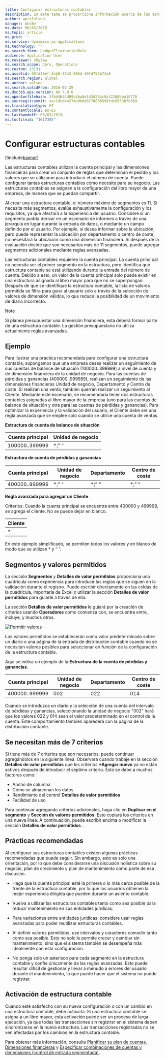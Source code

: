 ```yaml
---
title: Configurar estructuras contables
description: En este tema se proporciona información acerca de las estructuras contables y las dimensiones financieras.
author: aprilolson
manager: AnnBe
ms.date: 06/03/2019
ms.topic: article
ms.prod: ''
ms.service: dynamics-ax-applications
ms.technology: ''
ms.search.form: LedgerEliminationRule
audience: Application User
ms.reviewer: shylaw
ms.search.scope: Core, Operations
ms.custom: 13131
ms.assetid: 08fd46ef-2eb8-4942-985d-40fd757b74a8
ms.search.region: Global
ms.author: aolson
ms.search.validFrom: 2016-02-28
ms.dyn365.ops.version: AX 7.0.0
ms.openlocfilehash: 5fbd4b34d09b4ba8e1d34234c8e32268bba18778
ms.sourcegitcommit: aec1dcd44274e9b8d0770836598fde5533b7b569
ms.translationtype: HT
ms.contentlocale: es-ES
ms.lasthandoff: 06/03/2019
ms.locfileid: "1617305"
---
```

# <a name="configure-account-structures"></a>Configurar estructuras contables

[!include[banner](../includes/banner.md)]

Las estructuras contables utilizan la cuenta principal y las dimensiones financieras para crear un conjunto de reglas que determinan el pedido y los valores que se utilizaron para introducir el número de cuenta. Puede configurar tantas estructuras contables como necesite para su negocio. Las estructuras contables se asignan a la configuración del libro mayor de una empresa, de manera que se puedan compartir.

Al crear una estructura contable, el número máximo de segmentos es 11. Si necesita más segmentos, evalúe exhaustivamente la configuración y los requisitos, ya que afectará a la experiencia del usuario. Considere si un segmento podría derivar en un escenario de informes a través de una jerarquía en lugar durante la entrada de datos, o mediante un campo definido por el usuario. Por ejemplo, si desea informar sobre la ubicación, pero puede representar la ubicación por departamento o centro de coste, no necesitará la ubicación como una dimensión financiera. Si después de la evaluación decide que son necesarios más de 11 segmentos, puede agregar segmentos adicionales mediante reglas avanzadas.

Las estructuras contables requieren la cuenta principal. La cuenta principal no necesita ser el primer segmento en la estructura, pero identifica qué estructura contable se está utilizando durante la entrada del número de cuenta. Debido a esto, un valor de la cuenta principal solo puede existir en una estructura asignada al libro mayor para que no se superpongan. Después de que se identifique la estructura contable, la lista de valores permitida se filtra para guiar al usuario solo a través de la selección de valores de dimensión válidos, lo que reduce la posibilidad de un movimiento de diario incorrecto.

> [!NOTE] 
> Si planea presupuestar una dimensión financiera, esta deberá formar parte de una estructura contable. La gestión presupuestaria no utiliza actualmente reglas avanzadas.

## <a name="example"></a>Ejemplo
Para ilustrar una práctica recomendada para configurar una estructura contable, supongamos que una empresa desea realizar un seguimiento de sus cuentas de balance de situación (100000..399999) a nivel de cuenta y de dimensión financiera de la unidad de negocio. Para las cuentas de pérdidas y ganancias (400000..999999), realizan un seguimiento de las dimensiones financieras Unidad de negocio, Departamento y Centro de coste. Si realizan una venta, también querrán realizar un seguimiento al Cliente. Mediante este escenario, se recomendaría tener dos estructuras contables asignadas al libro mayor de la empresa (uno para las cuentas de balance de situación y otra para las cuentas de pérdidas y ganancias). Para optimizar la experiencia y la validación del usuario, el Cliente debe ser una regla avanzada que se emplee solo cuando se utilice una cuenta de ventas.

**Estructura de cuenta de balance de situación**

|Cuenta principal          | Unidad de negocio    |
|----------------------|-----------|
|100000..399999 | *;” “|

**Estructura de cuenta de pérdidas y ganancias**

|Cuenta principal          | Unidad de negocio    |Departamento          | Centro de coste    |
|----------------------|-----------|----------------------|-----------|
|400000..999999 | *;” “|*;” “|*;” “|*;” “|

**Regla avanzada para agregar un Cliente**

Criterios: Cuando la cuenta principal se encuentra entre 400000 y 499999, se agrega el cliente. No se puede dejar en blanco.

|Cliente          |
|-----------------|
|* |

En este ejemplo simplificado, se permiten todos los valores y en blanco de modo que se utilizan * y “ “.

## <a name="segments-and-allowed-values"></a>Segmentos y valores permitidos
La sección **Segmentos** y **Detalles de valor permitidos** proporciona una cuadrícula como experiencia para introducir las reglas que se siguen en la validación durante el registro. Puede escribir directamente en las celdas de la cuadrícula, importarla de Excel o utilizar la sección **Detalles de valor permitidos** para guiarle a través de ella.

La sección **Detalles de valor permitidos** le guiará por la creación de criterios usando **Operadores** como comienza con, se encuentra entre, incluye, y muchos otros.

[![Permitir valores](./media/account.png)](./media/account.png) 

Los valores permitidos se establecerán como valor predeterminado sobre un diario o una página de la entrada de distribución contable cuando no se necesitan valores posibles para seleccionar en función de la configuración de la estructura contable.

Aquí se indica un ejemplo de la **Estructura de la cuenta de pérdidas y ganancias**.

|Cuenta principal          | Unidad de negocio    |Departamento          | Centro de coste    |
|----------------------|-----------|----------------------|-----------|
|400000..999999 | 002 | 022 | 014 |

Cuando se introduzca un diario y la selección de una cuenta del intervalo de pérdidas y ganancias, seleccionando la unidad de negocio "002" hará que los valores 022 y 014 sean el valor predeterminado en el control de la cuenta. Este comportamiento también aparecerá con la página de la distribución contable. 

## <a name="more-than-7-criteria-needed"></a>Se necesitan más de 7 criterios

Si tiene más de 7 criterios que son necesarios, puede continuar agregándolos en la siguiente línea. Observará cuando trabaje en la sección **Detalles de valor permitidos** que los criterios **+Agregar nuevo** ya no están activos después de introducir el séptimo criterio. Esto se debe a muchos factores como: 
 - Ancho de columna 
 - Cómo se almacenan los datos 
 - Rendimiento del control **Detalles de valor permitidos**
 - Facilidad de uso  
 
Para continuar agregando criterios adicionales, haga clic en **Duplicar en el segmento** y **Sección de valores permitidos**. Esto copiará los criterios en una nueva línea. A continuación, puede escribir encima o modificar la sección **Detalles de valor permitidos** .

## <a name="best-practices"></a>Prácticas recomendadas
Al configurar sus estructuras contables existen algunas prácticas recomendadas que puede seguir. Sin embargo, esto es solo una orientación, por lo que debe considerarse una discusión holística sobre su negocio, plan de crecimiento y plan de mantenimiento como parte de esa discusión.

- Haga que la cuenta principal esté la primera o lo más cerca posible de la frente de la estructura contable, por lo que los usuarios obtienen la mejor experiencia dirigida que pueden durante un asiento contable.

- Vuelva a utilizar las estructuras contables tanto como sea posible para reducir mantenimiento en sus entidades jurídicas.

- Para variaciones entre entidades jurídicas, considere usar reglas avanzadas para poder reutilizar estructuras contables.

- Al definir valores permitidos, use intervalos y caracteres comodín tanto como sea posible. Esto no solo le permite crecer y cambiar sin mantenimiento, sino que el sistema también se desempeña más idealmente con esta configuración.

- No ponga solo un asterisco para cada segmento en la estructura contable y confíe únicamente de las reglas avanzadas. Esto puede resultar difícil de gestionar y llevar a menudo a errores del usuario durante el mantenimiento, lo que puede hacer que el sistema no puede registrar.

## <a name="account-structure-activation"></a>Activación de estructura contable
Cuando esté satisfecho con su nueva configuración o con un cambio en una estructura contable, debe activarla. Si una estructura contable se asigna a un libro mayor, esta activación puede ser un proceso de larga ejecución, ya que todas las transacciones sin registrar en el sistema deben sincronizarse en la nueva estructura. Las transacciones registradas no se ven afectadas por los cambios en la estructura contable.

Para obtener más información, consulte [Planificar su plan de cuentas](plan-chart-of-accounts.md), [Dimensiones financieras](financial-dimensions.md) y [Especificar combinaciones de cuentas y dimensiones (control de entrada segmentada)](enter-account-dimension-combinations-segmented-entry-control.md).
